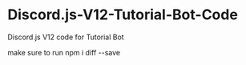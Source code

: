 # Discord.js-V12-Tutorial-Bot-Code
Discord.js V12 code for Tutorial Bot

make sure to run npm i diff --save
